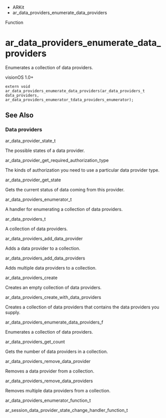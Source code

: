 

- ARKit
-  ar_data_providers_enumerate_data_providers 

Function

# ar_data_providers_enumerate_data_providers

Enumerates a collection of data providers.

visionOS 1.0+

``` source
extern void ar_data_providers_enumerate_data_providers(ar_data_providers_t data_providers, ar_data_providers_enumerator_tdata_providers_enumerator);
```

## See Also

### Data providers

ar_data_provider_state_t

The possible states of a data provider.

ar_data_provider_get_required_authorization_type

The kinds of authorization you need to use a particular data provider type.

ar_data_provider_get_state

Gets the current status of data coming from this provider.

ar_data_providers_enumerator_t

A handler for enumerating a collection of data providers.

ar_data_providers_t

A collection of data providers.

ar_data_providers_add_data_provider

Adds a data provider to a collection.

ar_data_providers_add_data_providers

Adds multiple data providers to a collection.

ar_data_providers_create

Creates an empty collection of data providers.

ar_data_providers_create_with_data_providers

Creates a collection of data providers that contains the data providers you supply.

ar_data_providers_enumerate_data_providers_f

Enumerates a collection of data providers.

ar_data_providers_get_count

Gets the number of data providers in a collection.

ar_data_providers_remove_data_provider

Removes a data provider from a collection.

ar_data_providers_remove_data_providers

Removes multiple data providers from a collection.

ar_data_providers_enumerator_function_t

ar_session_data_provider_state_change_handler_function_t

